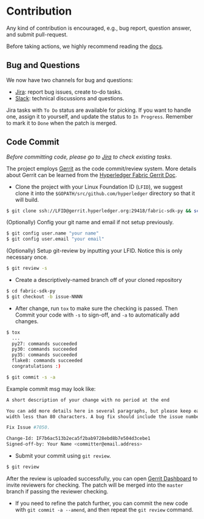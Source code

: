 # Contribution
Any kind of contribution is encouraged, e.g., bug report, question answer, and submit pull-request.

Before taking actions, we highly recommend reading the [docs](docs).


## Bug and Questions

We now have two channels for bug and questions:

* [Jira](https://jira.hyperledger.org/secure/RapidBoard.jspa?rapidView=85): report bug issues, create to-do tasks.
* [Slack](https://hyperledgerproject.slack.com/archives/fabric-sdk-py): technical discussions and questions.

Jira tasks with `To Do` status are available for picking. If you want to handle one, assign it to yourself, and update the status to `In Progress`. Remember to mark it to `Done` when the patch is merged.

## Code Commit

*Before committing code, please go to [Jira](https://jira.hyperledger.org/secure/RapidBoard.jspa?rapidView=85) to check existing tasks.*

The project employs [Gerrit](https://gerrit.hyperledger.org) as the code commit/review system. More details about Gerrit can be learned from the [Hyperledger Fabric Gerrit Doc](https://github.com/hyperledger/fabric/blob/master/docs/Gerrit/).

* Clone the project with your Linux Foundation ID (`LFID`), we suggest clone it into the `$GOPATH/src/github.com/hyperledger` directory so that it will build.

```sh
$ git clone ssh://LFID@gerrit.hyperledger.org:29418/fabric-sdk-py && scp -p -P 29418 LFID@gerrit.hyperledger.org:hooks/commit-msg fabric-sdk-py/.git/hooks/
```

(Optionally) Config your git name and email if not setup previously.

```sh
$ git config user.name "your name"
$ git config user.email "your email"
```

(Optionally) Setup git-review by inputting your LFID. Notice this is only necessary once.
```sh
$ git review -s
```

* Create a descriptively-named branch off of your cloned repository

```sh
$ cd fabric-sdk-py
$ git checkout -b issue-NNNN
```

* After change, run `tox` to make sure the checking is passed. Then Commit your code with `-s` to sign-off, and `-a` to automatically add changes.

```sh
$ tox
  ...
  py27: commands succeeded
  py30: commands succeeded
  py35: commands succeeded
  flake8: commands succeeded
  congratulations :)

$ git commit -s -a
```

Example commit msg may look like:

```sh
A short description of your change with no period at the end

You can add more details here in several paragraphs, but please keep each line
width less than 80 characters. A bug fix should include the issue number.

Fix Issue #7050.

Change-Id: IF7b6ac513b2eca5f2bab9728ebd8b7e504d3cebe1
Signed-off-by: Your Name <committer@email.address>
```

* Submit your commit using `git review`.

```sh
$ git review
```

After the review is uploaded successfully, you can open [Gerrit Dashboard](https://gerrit.hyperledger.org/r/#/dashboard/self) to invite reviewers for checking. The patch will be merged into the `master` branch if passing the reviewer checking.

* If you need to refine the patch further, you can commit the new code with `git commit -a --amend`, and then repeat the `git review` command.
